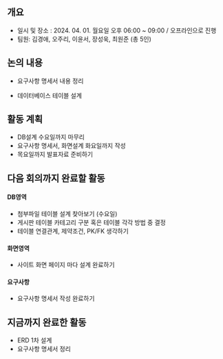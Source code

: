 ## 개요
- 일시 및 장소 : 2024. 04. 01. 월요일 오후 06:00 ~ 09:00 / 오프라인으로 진행
- 팀원: 김경애, 오주리, 이윤서, 장성욱, 최원준 (총 5인)

## 논의 내용
- 요구사항 명세서 내용 정리

- 데이터베이스 테이블 설계

## 활동 계획
- DB설계 수요일까지 마무리
- 요구사항 명세서, 화면설계 화요일까지 작성
- 목요일까지 발표자료 준비하기

## 다음 회의까지 완료할 활동
#### DB영역
- 첨부파일 테이블 설계 찾아보기 (수요일)
- 게시판 테이블 카테고리 구분 혹은 테이블 각각 방법 중 결정
- 테이블 연결관계, 제약조건, PK/FK 생각하기 

#### 화면영역
- 사이트 화면 페이지 마다 설계 완료하기 

#### 요구사항 
- 요구사항 명세서 작성 완료하기

## 지금까지 완료한 활동
- ERD 1차 설계
- 요구사항 명세서 정리 
